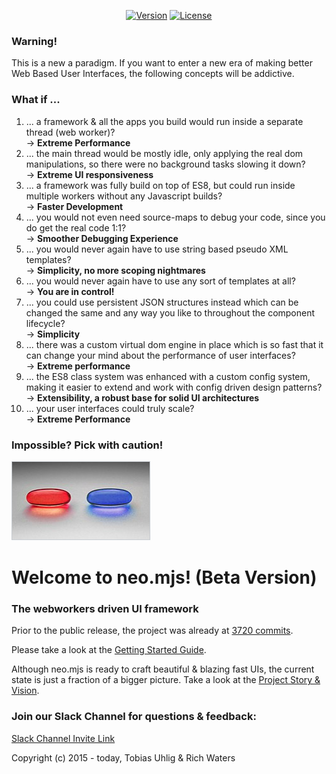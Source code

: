 <p align="center">
  <a href="https://www.npmjs.com/package/neo.mjs"><img src="https://img.shields.io/npm/v/neo.mjs.svg" alt="Version"></a>
  <a href="https://www.npmjs.com/package/neo.mjs"><img src="https://img.shields.io/npm/l/neo.mjs.svg" alt="License"></a>
</p>

### Warning!
This is a new a paradigm. If you want to enter a new era of making better Web Based User Interfaces,
the following concepts will be addictive.

### What if ...
1.  ... a framework & all the apps you build would run inside a separate thread (web worker)?<br/>
→ **Extreme Performance**
2.  ... the main thread would be mostly idle, only applying the real dom manipulations,
so there were no background tasks slowing it down?<br/>
→ **Extreme UI responsiveness**
3.  ... a framework was fully build on top of ES8, but could run inside multiple workers without any Javascript builds?<br/>
→ **Faster Development**
4.  ... you would not even need source-maps to debug your code, since you do get the real code 1:1?<br/>
→ **Smoother Debugging Experience**
5.  ... you would never again have to use string based pseudo XML templates?<br/>
→ **Simplicity, no more scoping nightmares**
6.  ... you would never again have to use any sort of templates at all?<br/>
→ **You are in control!**
7.  ... you could use persistent JSON structures instead which can be changed the same and any way you like to
throughout the component lifecycle?<br/>
→ **Simplicity**
8.  ... there was a custom virtual dom engine in place which is so fast that it can change your mind about 
the performance of user interfaces?<br/>
→ **Extreme performance**
9.  ... the ES8 class system was enhanced with a custom config system, making it easier to extend and work with config
driven design patterns?<br/>
→ **Extensibility, a robust base for solid UI architectures**
10.  ... your user interfaces could truly scale?<br/>
→ **Extreme Performance**

### Impossible? Pick with caution!
<img alt="neo.mjs commit history" src="./.github/images/redorbluepill.png">

# Welcome to neo.mjs! (Beta Version)
### The webworkers driven UI framework

Prior to the public release, the project was already at <a href=".github/NEOMJS_HISTORY.md">3720 commits</a>.

Please take a look at the <a href=".github/GETTING_STARTED.md">Getting Started Guide</a>.

Although neo.mjs is ready to craft beautiful & blazing fast UIs, the current state is just a fraction of a bigger
picture. Take a look at the <a href=".github/VISION.md">Project Story & Vision</a>.

### Join our Slack Channel for questions & feedback:

<a href="https://join.slack.com/t/neotericjs/shared_invite/enQtNDk2NjEwMTIxODQ2LWRjNGQ3ZTMzODRmZGM2NDM2NzZmZTMzZmE2YjEwNDM4NDhjZDllNWY2ZDkwOWQ5N2JmZWViYjYzZTg5YjdiMDc">Slack Channel Invite Link</a>

Copyright (c) 2015 - today, Tobias Uhlig & Rich Waters